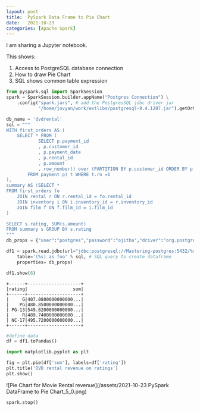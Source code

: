 ```yaml
---
layout: post
title:  PySpark Data Frame to Pie Chart
date:   2021-10-23
categories: [Apache Spark]
---
```


I am sharing a Jupyter notebook. 

<!--more-->

This shows:

1. Access to PostgreSQL database connection
2. How to draw Pie Chart 
3. SQL shows common table expression



```python
from pyspark.sql import SparkSession
spark = SparkSession.builder.appName("Postgres Connection") \
    .config("spark.jars", # add the PostgresSQL jdbc driver jar
            "/home/jovyan/work/extlibs/postgresql-9.4.1207.jar").getOrCreate()
```


```python
db_name = 'dvdrental'
sql = """
WITH first_orders AS (
	SELECT * FROM (
			SELECT p.payment_id
			, p.customer_id
			, p.payment_date
			, p.rental_id
			, p.amount
			, row_number() over (PARTITION BY p.customer_id ORDER BY p.payment_date) as rn
		FROM payment p) t WHERE t.rn =1  
), 
summary AS (SELECT * 
FROM first_orders fo 
	JOIN rental r ON r.rental_id = fo.rental_id
	JOIN inventory i ON i.inventory_id = r.inventory_id
	JOIN film f ON f.film_id = i.film_id
)				 

SELECT s.rating, SUM(s.amount) 
FROM summary s GROUP BY s.rating 
"""
db_props = {"user":"postgres","password":"ojitha","driver":"org.postgresql.Driver"}
```


```python
df1 = spark.read.jdbc(url="jdbc:postgresql://Mastering-postgres:5432/%s" % db_name, 
    table='(%s) as foo' % sql, # SQL query to create dataframe
    properties= db_props)
```


```python
df1.show(6)
```

    +------+--------------------+
    |rating|                 sum|
    +------+--------------------+
    |     G|407.0800000000000...|
    |    PG|480.8500000000000...|
    | PG-13|549.6200000000000...|
    |     R|489.7400000000000...|
    | NC-17|495.7200000000000...|
    +------+--------------------+




```python
#define data
df = df1.toPandas()
```


```python
import matplotlib.pyplot as plt

fig = plt.pie(df['sum'], labels=df['rating'])
plt.title('DVD rental revenue on ratings')
plt.show()             
```

![Pie Chart for Movie Rental revenue](/assets/2021-10-23 PySpark DataFrame to Pie Chart_5_0.png)


```python
spark.stop()
```
